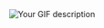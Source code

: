 
<center>
<img src="https://github.com/sinamombeiny/sinamombeiny/assets/79528308/21fd0043-1c48-4f4e-b3f4-60f3ca4d58ac" alt="Your GIF description">
</center>

